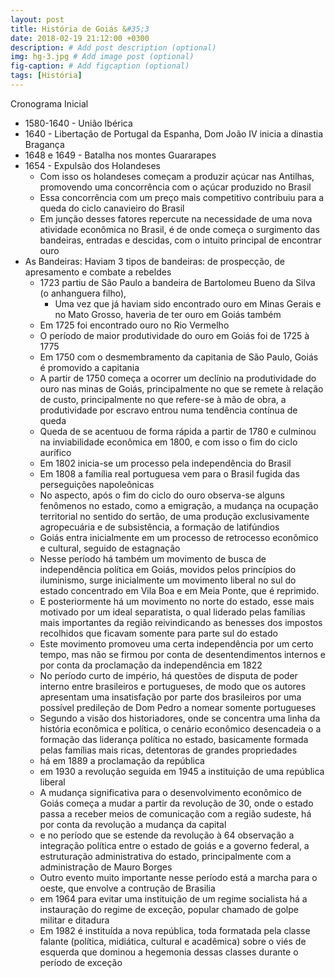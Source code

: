 ```yaml
---
layout: post
title: História de Goiás &#35;3 
date: 2018-02-19 21:12:00 +0300
description: # Add post description (optional)
img: hg-3.jpg # Add image post (optional)
fig-caption: # Add figcaption (optional)
tags: [História]
---
```


Cronograma Inicial

* 1580-1640 - União Ibérica
* 1640 - Libertação de Portugal da Espanha, Dom João IV inicia a dinastia Bragança
* 1648 e 1649 - Batalha nos montes Guararapes
* 1654 - Expulsão dos Holandeses 
  * Com isso os holandeses começam a produzir açúcar nas Antilhas, promovendo uma concorrência com o açúcar produzido no Brasil
  * Essa concorrência com um preço mais competitivo contribuiu para a queda do ciclo canavieiro do Brasil
  * Em junção desses fatores repercute na necessidade de uma nova atividade econômica no Brasil, é de onde começa o surgimento das bandeiras, entradas e descidas, com o intuito principal de encontrar ouro
* As Bandeiras: Haviam 3 tipos de bandeiras: de prospecção, de apresamento e combate a rebeldes
  * 1723 partiu de São Paulo a bandeira de Bartolomeu Bueno da Silva (o anhanguera filho),
    * Uma vez que já haviam sido encontrado ouro em Minas Gerais e no Mato Grosso, haveria de ter ouro em Goiás também
  * Em 1725 foi encontrado ouro no Rio Vermelho
  * O período de maior produtividade do ouro em Goiás foi de 1725 à 1775
  * Em 1750 com o desmembramento da capitania de São Paulo, Goiás é promovido a capitania
  * A partir de 1750 começa a ocorrer um declínio na produtividade do ouro nas minas de Goiás, principalmente no que se remete à relação de custo, principalmente no que refere-se à mão de obra, a produtividade por escravo entrou numa tendência contínua de queda
  * Queda de se acentuou de forma rápida a partir de 1780 e culminou na inviabilidade econômica em 1800, e com isso o fim do ciclo aurífico
  * Em 1802 inicia-se um processo pela independência do Brasil
  * Em 1808 a família real portuguesa vem para o Brasil fugida das perseguições napoleônicas
  * No aspecto, após o fim do ciclo do ouro observa-se alguns fenômenos no estado, como a emigração, a mudança na ocupação territorial no sentido do sertão, de uma produção exclusivamente agropecuária e de subsistência, a formação de latifúndios
  * Goiás entra inicialmente em um processo de retrocesso econômico e cultural, seguido de estagnação
  * Nesse período há também um movimento de busca de independência política em Goiás, movidos pelos princípios do iluminismo, surge inicialmente um movimento liberal no sul do estado concentrado em Vila Boa e em Meia Ponte, que é reprimido. 
  * E posteriormente há um movimento no norte do estado, esse mais motivado por um ideal separatista, o qual liderado pelas famílias mais importantes da região reivindicando as benesses dos impostos recolhidos que ficavam somente para parte sul do estado
  * Este movimento promoveu uma certa independência por um certo tempo, mas não se firmou por conta de desentendimentos internos e por conta da proclamação da independência em 1822
  * No período curto de império, há questões de disputa de poder interno entre brasileiros e portugueses, de modo que os autores apresentam uma insatisfação por parte dos brasileiros por uma possível predileção de Dom Pedro a nomear somente portugueses
  * Segundo a visão dos historiadores, onde se concentra uma linha da história econômica e política,  o cenário econômico desencadeia o a formação das liderança política no estado, basicamente formada pelas famílias mais ricas, detentoras de grandes propriedades 
  * há em 1889 a proclamação da república
  * em 1930 a revolução seguida em 1945 a instituição de uma república liberal
  * A mudança significativa para o desenvolvimento econômico de Goiás começa a mudar a partir da revolução de 30, onde o estado passa a receber meios de comunicação com a região sudeste, há por conta da revolução a mudança da capital
  * e no período que se estende da revolução à 64 observação a integração política entre o estado de goiás e a governo federal, a estruturação administrativa do estado, principalmente com a administração de Mauro Borges
  * Outro evento muito importante nesse período está a marcha para o oeste, que envolve a contrução de Brasilia
  * em 1964 para evitar uma instituição de um regime socialista há a instauração do regime de exceção, popular chamado de golpe militar e ditadura
  * Em 1982 é instituída a nova república, toda formatada pela classe falante (política, midiática, cultural e acadêmica) sobre o viés de esquerda que dominou a hegemonia dessas classes durante o período de exceção
